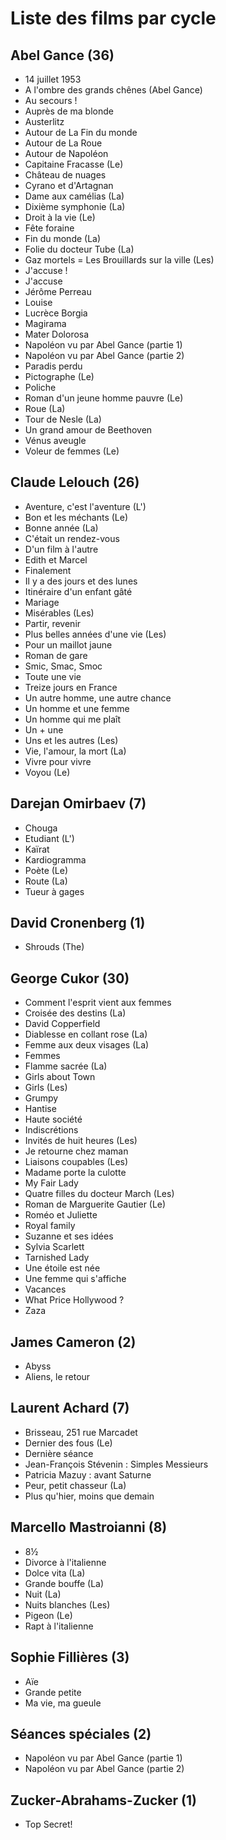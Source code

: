 # Liste des films par cycle

## Abel Gance (36)

  * 14 juillet 1953  
  * A l'ombre des grands chênes (Abel Gance)  
  * Au secours !  
  * Auprès de ma blonde  
  * Austerlitz  
  * Autour de La Fin du monde  
  * Autour de La Roue  
  * Autour de Napoléon  
  * Capitaine Fracasse (Le)  
  * Château de nuages  
  * Cyrano et d'Artagnan  
  * Dame aux camélias (La)  
  * Dixième symphonie (La)  
  * Droit à la vie (Le)  
  * Fête foraine  
  * Fin du monde (La)  
  * Folie du docteur Tube (La)  
  * Gaz mortels = Les Brouillards sur la ville (Les)  
  * J'accuse !  
  * J'accuse  
  * Jérôme Perreau  
  * Louise  
  * Lucrèce Borgia  
  * Magirama  
  * Mater Dolorosa  
  * Napoléon vu par Abel Gance (partie 1)  
  * Napoléon vu par Abel Gance (partie 2)  
  * Paradis perdu  
  * Pictographe (Le)  
  * Poliche  
  * Roman d'un jeune homme pauvre (Le)  
  * Roue (La)  
  * Tour de Nesle (La)  
  * Un grand amour de Beethoven  
  * Vénus aveugle  
  * Voleur de femmes (Le)

## Claude Lelouch (26)

  * Aventure, c'est l'aventure (L')  
  * Bon et les méchants (Le)  
  * Bonne année (La)  
  * C'était un rendez-vous  
  * D'un film à l'autre  
  * Edith et Marcel  
  * Finalement  
  * Il y a des jours et des lunes  
  * Itinéraire d'un enfant gâté  
  * Mariage  
  * Misérables (Les)  
  * Partir, revenir  
  * Plus belles années d'une vie (Les)  
  * Pour un maillot jaune  
  * Roman de gare  
  * Smic, Smac, Smoc  
  * Toute une vie  
  * Treize jours en France  
  * Un autre homme, une autre chance  
  * Un homme et une femme  
  * Un homme qui me plaît  
  * Un + une  
  * Uns et les autres (Les)  
  * Vie, l'amour, la mort (La)  
  * Vivre pour vivre  
  * Voyou (Le)

## Darejan Omirbaev (7)

  * Chouga  
  * Etudiant (L')  
  * Kaïrat  
  * Kardiogramma  
  * Poète (Le)  
  * Route (La)  
  * Tueur à gages

## David Cronenberg (1)

  * Shrouds (The)

## George Cukor (30)

  * Comment l'esprit vient aux femmes  
  * Croisée des destins (La)  
  * David Copperfield  
  * Diablesse en collant rose (La)  
  * Femme aux deux visages (La)  
  * Femmes  
  * Flamme sacrée (La)  
  * Girls about Town  
  * Girls (Les)  
  * Grumpy  
  * Hantise  
  * Haute société  
  * Indiscrétions  
  * Invités de huit heures (Les)  
  * Je retourne chez maman  
  * Liaisons coupables (Les)  
  * Madame porte la culotte  
  * My Fair Lady  
  * Quatre filles du docteur March (Les)  
  * Roman de Marguerite Gautier (Le)  
  * Roméo et Juliette  
  * Royal family  
  * Suzanne et ses idées  
  * Sylvia Scarlett  
  * Tarnished Lady  
  * Une étoile est née  
  * Une femme qui s'affiche  
  * Vacances  
  * What Price Hollywood ?  
  * Zaza

## James Cameron (2)

  * Abyss  
  * Aliens, le retour

## Laurent Achard (7)

  * Brisseau, 251 rue Marcadet  
  * Dernier des fous (Le)  
  * Dernière séance  
  * Jean-François Stévenin : Simples Messieurs  
  * Patricia Mazuy : avant Saturne  
  * Peur, petit chasseur (La)  
  * Plus qu'hier, moins que demain

## Marcello Mastroianni (8)

  * 8½  
  * Divorce à l'italienne  
  * Dolce vita (La)  
  * Grande bouffe (La)  
  * Nuit (La)  
  * Nuits blanches (Les)  
  * Pigeon (Le)  
  * Rapt à l'italienne

## Sophie Fillières (3)

  * Aïe  
  * Grande petite  
  * Ma vie, ma gueule

## Séances spéciales (2)

  * Napoléon vu par Abel Gance (partie 1)  
  * Napoléon vu par Abel Gance (partie 2)

## Zucker-Abrahams-Zucker (1)

  * Top Secret!  
